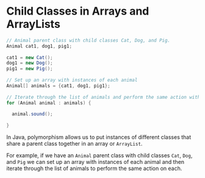 # Child Classes in Arrays and ArrayLists

```java
// Animal parent class with child classes Cat, Dog, and Pig. 
Animal cat1, dog1, pig1;
 
cat1 = new Cat();
dog1 = new Dog();
pig1 = new Pig();
 
// Set up an array with instances of each animal
Animal[] animals = {cat1, dog1, pig1};
 
// Iterate through the list of animals and perform the same action with each
for (Animal animal : animals) {
  
  animal.sound();
  
}
```

In Java, polymorphism allows us to put instances of different classes that share a parent class together in an array or `ArrayList`.

For example, if we have an `Animal` parent class with child classes `Cat`, `Dog`, and `Pig` we can set up an array with instances of each animal and then iterate through the list of animals to perform the same action on each.